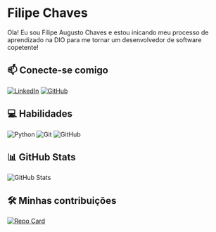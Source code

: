 # Filipe Chaves
Ola! Eu sou Filipe Augusto Chaves e estou inicando meu processo de aprendizado na DIO para me tornar um desenvolvedor de software copetente!

## 📫 Conecte-se comigo 
[![LinkedIn](https://img.shields.io/badge/LinkedIn-FF5C00?style=for-the-badge&logo=linkedin&logoColor=000)](https://www.linkedin.com/in/filipe-augusto-chaves-5765bb387/)
[![GitHub](https://img.shields.io/badge/GitHub-FF5C00?style=for-the-badge&logo=github&logoColor=black)](https://github.com/lipecitrus)

## 💻 Habilidades
![Python](https://img.shields.io/badge/python-FF5C00?style=for-the-badge&logo=python&logoColor=000)
![Git](https://img.shields.io/badge/GIT-FF5C00?style=for-the-badge&logo=git&logoColor=000)
![GitHub](https://img.shields.io/badge/GitHub-FF5C00?style=for-the-badge&logo=github&logoColor=000)

## 📊 GitHub Stats
![GitHub Stats](https://github-readme-stats.vercel.app/api?username=lipecitrus&theme=transparent&bg_color=FF5C00&border_color=000C&show_icons=true&icon_color=000&title_color=000&text_color=000&hide_title-true&hide-stars)

## 🛠️ Minhas contribuições 
[![Repo Card](https://github-readme-stats.vercel.app/api/pin/?username=lipecitrus&repo=dio-lab-open-source&bg_color=FF5C00&border_color=000&show_icons=true&icon_color=000&title_color=000&text_color=000)](https://github.com/lipecitrus/dio-lab-open-source)
